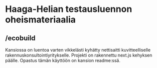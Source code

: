 # Haaga-Helian testausluennon oheismateriaalia

## /ecobuild

Kansiossa on luentoa varten vikkelästi kyhätty nettisaitti kuvitteelliselle rakennuskonsultointiyritykselle. Projekti on rakennettu next.js kehyksen päälle. Opastus tämän käyttöön on kansion readme:ssä.
